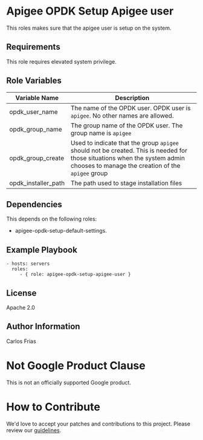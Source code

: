 Apigee OPDK Setup Apigee user
=========

This roles makes sure that the apigee user is setup on the system. 

Requirements
------------

This role requires elevated system privilege.

Role Variables
--------------

| Variable Name | Description |
| --- | --- |
| opdk_user_name | The name of the OPDK user. OPDK user is `apigee`. No other names are allowed. |
| opdk_group_name | The group name of the OPDK user. The group name is `apigee` |
| opdk_group_create | Used to indicate that the group `apigee` should not be created. This is needed for those situations when the system admin chooses to manage the creation of the `apigee` group |
| opdk_installer_path | The path used to stage installation files | 

Dependencies
------------

This depends on the following roles:

* apigee-opdk-setup-default-settings.

Example Playbook
----------------

    - hosts: servers
      roles:
         - { role: apigee-opdk-setup-apigee-user }

License
-------

Apache 2.0

Author Information
------------------

Carlos Frias

<!-- BEGIN Google Required Disclaimer -->

# Not Google Product Clause

This is not an officially supported Google product.
<!-- END Google Required Disclaimer -->
<!-- BEGIN Google How To Contribute -->
# How to Contribute

We'd love to accept your patches and contributions to this project. Please review our [guidelines](CONTRIBUTION.md).
<!-- END Google How To Contribute -->
